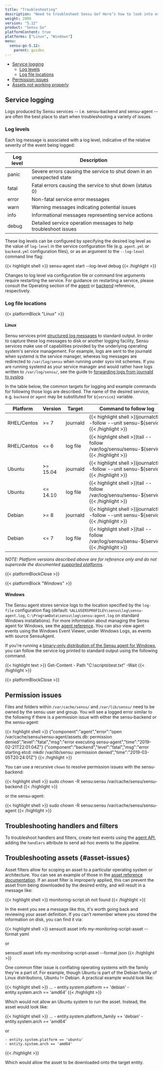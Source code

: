 ```yaml
---
title: "Troubleshooting"
description: "Need to troubleshoot Sensu Go? Here’s how to look into errors, including service logging and the log levels you need to know about. Logs produced by Sensu services – i.e., sensu-backend and sensu-agent – are often the best source of truth when troubleshooting issues, so we recommend you start there."
weight: 2000
version: "5.12"
product: "Sensu Go"
platformContent: true
platforms: ["Linux", "Windows"]
menu:
  sensu-go-5.12:
    parent: guides
---
```


- [Service logging](#service-logging)
	- [Log levels](#log-levels)
	- [Log file locations](#log-file-locations)
- [Permission issues](#permission-issues)
- [Assets not working properly](#asset-issues)

## Service logging

Logs produced by Sensu services -- i.e. sensu-backend and sensu-agent -- are
often the best place to start when troubleshooting a variety of issues.

### Log levels

Each log message is associated with a log level, indicative of the relative severity of the event being
logged:

| Log level          | Description |
|--------------------|-----------------------------------------------------------------------|
| panic              | Severe errors causing the service to shut down in an unexpected state |
| fatal              | Fatal errors causing the service to shut down (status 0)              |
| error              | Non-fatal service error messages                                      |
| warn               | Warning messages indicating potential issues                          |
| info               | Informational messages representing service actions                   |
| debug              | Detailed service operation messages to help troubleshoot issues       |

These log levels can be configured by specifying the desired log level as the
value of `log-level` in the service configuration file (e.g. `agent.yml` or
`backend.yml` configuration files), or as an argument to the `--log-level`
command line flag:

{{< highlight shell >}}
sensu-agent start --log-level debug
{{< /highlight >}}

Changes to log level via configuration file or command line arguments require
restarting the service. For guidance on restarting a service, please
consult the Operating section of the [agent][agent-ref] or
[backend][backend-ref] reference, respectively.

### Log file locations

{{< platformBlock "Linux" >}}

#### Linux

Sensu services print [structured log messages][structured] to standard output.
In order to capture these log messages to disk or another logging facility, Sensu services
make use of capabilities provided by the underlying operating system's service
management. For example, logs are sent to the journald when systemd is the service manager,
whereas log messages are redirected to `/var/log/sensu` when running under sysv
init schemes. If you are running systemd as your service manager and would rather have logs written to `/var/log/sensu/`, see the guide to [forwarding logs from journald to syslog][journald-syslog].

In the table below, the common targets for logging and example commands for
following those logs are described. The name of the desired service, e.g.
`backend` or `agent` may be substituted for `${service}` variable.

| Platform     | Version           | Target | Command to follow log |
|--------------|-------------------|--------------|-----------------------------------------------|
| RHEL/Centos  | >= 7       | journald     | {{< highlight shell >}}journalctl --follow --unit sensu-${service}{{< /highlight >}}   |
| RHEL/Centos  | <= 6       | log file     | {{< highlight shell >}}tail --follow /var/log/sensu/sensu-${service}{{< /highlight >}} |
| Ubuntu       | >= 15.04   | journald     | {{< highlight shell >}}journalctl --follow --unit sensu-${service}{{< /highlight >}}   |
| Ubuntu       | <= 14.10   | log file     | {{< highlight shell >}}tail --follow /var/log/sensu/sensu-${service}{{< /highlight >}} |
| Debian       | >= 8       | journald     | {{< highlight shell >}}journalctl --follow --unit sensu-${service}{{< /highlight >}}   |
| Debian       | <= 7       | log file     | {{< highlight shell >}}tail --follow /var/log/sensu/sensu-${service}{{< /highlight >}} |

_NOTE: Platform versions described above are for reference only and do not
supercede the documented [supported platforms][platforms]._

{{< platformBlockClose >}}

{{< platformBlock "Windows" >}}

#### Windows

The Sensu agent stores service logs to the location specified by the `log-file` configuration flag (default: `%ALLUSERSPROFILE%\sensu\log\sensu-agent.log`, `C:\ProgramData\sensu\log\sensu-agent.log` on standard Windows installations).
For more information about managing the Sensu agent for Windows, see the [agent reference][1].
You can also view agent events using the Windows Event Viewer, under Windows Logs, as events with source SensuAgent.

If you're running a [binary-only distribution of the Sensu agent for Windows][2], you can follow the service log printed to standard output using the following command.

{{< highlight text >}}
Get-Content -  Path "C:\scripts\test.txt" -Wait
{{< /highlight >}}

{{< platformBlockClose >}}

## Permission issues

Files and folders within `/var/cache/sensu/` and `/var/lib/sensu/` need to be owned by the sensu user and group. You will see a logged error similar to the following if there is a permission issue with either the sensu-backend or the sensu-agent:

{{< highlight shell >}}
{"component":"agent","error":"open /var/cache/sensu/sensu-agent/assets.db: permission denied","level":"fatal","msg":"error executing sensu-agent","time":"2019-02-21T22:01:04Z"}
{"component":"backend","level":"fatal","msg":"error starting etcd: mkdir /var/lib/sensu: permission denied","time":"2019-03-05T20:24:01Z"}
{{< /highlight >}}

You can use a recursive `chown` to resolve permission issues with the sensu-backend:

{{< highlight shell >}}
sudo chown -R sensu:sensu /var/cache/sensu/sensu-backend
{{< /highlight >}}

or the sensu-agent:

{{< highlight shell >}}
sudo chown -R sensu:sensu /var/cache/sensu/sensu-agent
{{< /highlight >}}

## Troubleshooting handlers and filters

To troubleshoot handlers and filters, create test events using the [agent API][agent-api], adding the `handlers` attribute to send ad-hoc events to the pipeline.

## Troubleshooting assets {#asset-issues}

Asset filters allow for scoping an asset to a particular operating system or architecture. You can see an example of those in the [asset reference documentation][asset-ref]. If an asset filter is improperly applied, this can prevent the asset from being downloaded by the desired entity, and will result in a message like:

{{< highlight shell >}}
monitoring-script.sh not found
{{< /highlight >}}

In the event you see a message like this, it's worth going back and reviewing your asset definition. If you can't remember where you stored the information on disk, you can find it via:

{{< highlight shell >}}
sensuctl asset info my-monitoring-script-asset --format yaml

or 

sensuctl asset info my-monitoring-script-asset --format json
{{< /highlight >}}

One common filter issue is conflating operating systems with the family they're a part of. For example, though Ubuntu is part of the Debian family of Linux distributions, Ubuntu != Debian. A practical example would look like:

{{< highlight shell >}}
...
    - entity.system.platform == 'debian'
    - entity.system.arch == 'amd64'
{{< /highlight >}}

Which would not allow an Ubuntu system to run the asset. Instead, the asset would look like:

{{< highlight shell >}}
...
    - entity.system.platform_family == 'debian'
    - entity.system.arch == 'amd64'
    
or 

    - entity.system.platform == 'ubuntu'
    - entity.system.arch == 'amd64'
{{< /highlight >}}

Which would allow the asset to be downloaded onto the target entity.


[agent-api]: ../../reference/agent#events-post

[structured]: https://dzone.com/articles/what-is-structured-logging
[journalctl]: https://www.digitalocean.com/community/tutorials/how-to-use-journalctl-to-view-and-manipulate-systemd-logs
[platforms]: ../../installation/platforms
[agent-ref]: ../../reference/agent/#restarting-the-service
[backend-ref]: ../../reference/backend/#restarting-the-service
[asset-ref]: ../../reference/assets/#asset-definition-multiple-builds

[journald-syslog]: ../systemd-logs
[1]: ../../reference/agent#operation
[2]: ../../installation/verify
